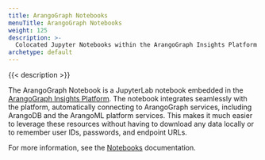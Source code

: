 ```yaml
---
title: ArangoGraph Notebooks
menuTitle: ArangoGraph Notebooks
weight: 125
description: >-
  Colocated Jupyter Notebooks within the ArangoGraph Insights Platform
archetype: default
---
```

{{< description >}}

The ArangoGraph Notebook is a JupyterLab notebook embedded in the
[ArangoGraph Insights Platform](https://cloud.arangodb.com/).
The notebook integrates seamlessly with the platform,
automatically connecting to ArangoGraph services, including ArangoDB and the
ArangoML platform services. This makes it much easier to leverage these
resources without having to download any data locally or to remember user IDs,
passwords, and endpoint URLs.

For more information, see the [Notebooks](../arangograph/notebooks.md) documentation.